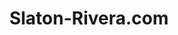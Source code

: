 ---
title: Slaton-Rivera.com
image: slaton-rivera.png
type: WordPress
description: A small, custom WordPress theme developed for an Atlanta based hotel procurement startup.  This theme allowed for a couple different page designs and ease of customizations by the company owners.
url: https://slaton-rivera.com
---